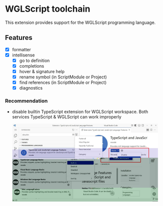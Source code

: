 # WGLScript toolchain

This extension provides support for the WGLScript programming language.

## Features

- [x] formatter
- [x] intellisense
	- [x] go to definition
	- [x] completions
	- [x] hover & signature help
	- [x] rename symbol (in ScriptModule or Project)
	- [x] find references (in ScriptModule or Project)
	- [x] diagnostics

### Recommendation

- disable builtin TypeScript extension for WGLScript workspace. Both services TypeScript & WGLScript can work improperly

	![TypeScript builtin extension](https://raw.githubusercontent.com/etherealHero/wgl-toolchain/refs/heads/main/public/ts.jpg)